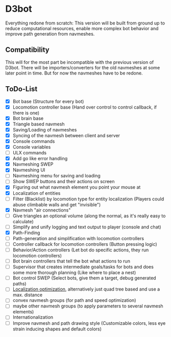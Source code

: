# D3bot

Everything redone from scratch:
This version will be built from ground up to reduce computational resources, enable more complex bot behavior and improve path generation from navmeshes.

## Compatibility

This will for the most part be incompatible with the previous version of D3bot.
There will be importers/converters for the old navmeshes at some later point in time. But for now the navmeshes have to be redone.

## ToDo-List

- [X] Bot base (Structure for every bot)
- [X] Locomotion controller base (Hand over control to control callback, if there is one)
- [X] Bot brain base
- [X] Triangle based navmesh
- [X] Saving/Loading of navmeshes
- [X] Syncing of the navmesh between client and server
- [X] Console commands
- [X] Console variables
- [ ] ULX commands
- [X] Add go like error handling
- [X] Navmeshing SWEP
- [X] Navmeshing UI
- [ ] Navmeshing menu for saving and loading
- [ ] Show SWEP buttons and their actions on screen
- [X] Figuring out what navmesh element you point your mouse at
- [X] Localization of entities
- [ ] Filter (Blacklist) by locomotion type for entity localization (Players could abuse climbable walls and get "invisible")
- [X] Navmesh "air connections"
- [ ] Give triangles an optional volume (along the normal, as it's really easy to calculate)
- [ ] Simplify and unify logging and text output to player (console and chat)
- [X] Path-Finding
- [ ] Path-generation and simplification with locomotion controllers
- [ ] Controller callback for locomotion controllers (Button pressing logic)
- [ ] Behavior/Action controllers (Let bot do specific actions, they run locomotion controllers)
- [ ] Bot brain controllers that tell the bot what actions to run
- [ ] Supervisor that creates intermediate goals/tasks for bots and does some more thorough planning (Like where to place a nest)
- [ ] Bot control SWEP (Select bots, give them a target, debug generated paths)
- [ ] [Localization optimization](documentation/lookup-acceleration/README.md), alternatively just quad tree based and use a max. distance
- [ ] convex navmesh groups (for path and speed optimization)
- [ ] maybe other navmesh groups (to apply parameters to several navmesh elements)
- [ ] Internationalization
- [ ] Improve navmesh and path drawing style (Customizable colors, less eye strain inducing shapes and default colors)
